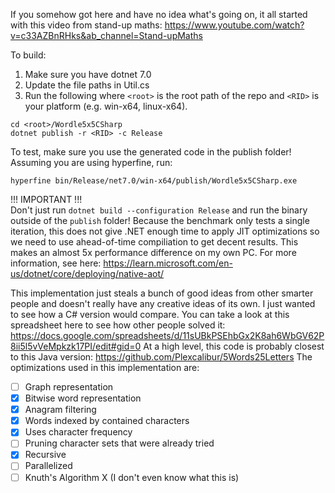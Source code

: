 If you somehow got here and have no idea what's going on, it all started with this video from stand-up maths: https://www.youtube.com/watch?v=c33AZBnRHks&ab_channel=Stand-upMaths

To build:
1. Make sure you have dotnet 7.0
2. Update the file paths in Util.cs
3. Run the following where `<root>` is the root path of the repo and `<RID>` is your platform (e.g. win-x64, linux-x64).
```
cd <root>/Wordle5x5CSharp
dotnet publish -r <RID> -c Release
```

To test, make sure you use the generated code in the publish folder! Assuming you are using hyperfine, run:
```
hyperfine bin/Release/net7.0/win-x64/publish/Wordle5x5CSharp.exe
```

!!! IMPORTANT !!!  
Don't just run `dotnet build --configuration Release` and run the binary outside of the `publish` folder! Because the benchmark only tests a single iteration, this does not give .NET enough time to apply JIT optimizations so we need to use ahead-of-time compiliation to get decent results. This makes an almost 5x performance difference on my own PC. For more information, see here: https://learn.microsoft.com/en-us/dotnet/core/deploying/native-aot/

This implementation just steals a bunch of good ideas from other smarter people and doesn't really have any creative ideas of its own. I just wanted to see how a C# version would compare. You can take a look at this spreadsheet here to see how other people solved it: https://docs.google.com/spreadsheets/d/11sUBkPSEhbGx2K8ah6WbGV62P8ii5l5vVeMpkzk17PI/edit#gid=0 At a high level, this code is probably closest to this Java version: https://github.com/Plexcalibur/5Words25Letters The optimizations used in this implementation are:
- [ ] Graph representation
- [x] Bitwise word representation
- [x] Anagram filtering
- [x] Words indexed by contained characters
- [x] Uses character frequency
- [ ] Pruning character sets that were already tried
- [x] Recursive
- [ ] Parallelized
- [ ] Knuth's Algorithm X (I don't even know what this is)
